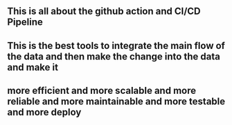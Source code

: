 ## This is all about the github action and CI/CD Pipeline 

## This is the best tools to integrate the main flow of the data and then make the change into the data and make it 
## more efficient and more scalable and more reliable and more maintainable and more testable and more deploy

